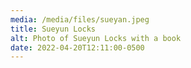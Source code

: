 ```yaml
---
media: /media/files/sueyan.jpeg
title: Sueyun Locks
alt: Photo of Sueyun Locks with a book
date: 2022-04-20T12:11:00-0500
---
```

